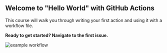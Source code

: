 ## Welcome to "Hello World" with GitHub Actions

This course will walk you through writing your first action and using it with a workflow file. 

**Ready to get started? Navigate to the first issue.**

![example workflow](https://github.com/victorbmc/hello-github-actions/actions/workflows/<WORKFLOW_FILE>/badge.svg)
